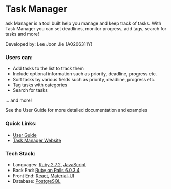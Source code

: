 # Task Manager

ask Manager is a tool built help you manage and keep track of tasks. 
With Task Manager you can set deadlines, monitor progress, add tags, search for tasks and more!

Developed by: Lee Joon Jie (A0206311Y)

### Users can:
* Add tasks to the list to track them
* Include optional information such as priority, deadline, progress etc.
* Sort tasks by various fields such as priority, deadline, progress etc.
* Tag tasks with categories
* Search for tasks

... and more!

See the User Guide for more detailed documentation and examples

### Quick Links:
* [User Guide](https://breadpeanutbutter.github.io/task-manager/UserGuide.html)
* [Task Manager Website](https://dry-depths-11934.herokuapp.com/)

### Tech Stack:
* Languages: [Ruby 2.7.2](https://www.ruby-lang.org/en/), 
  [JavaScript](https://developer.mozilla.org/en-US/docs/Web/JavaScript)
* Back End: [Ruby on Rails 6.0.3.4](https://rubyonrails.org/)
* Front End: [React](https://reactjs.org/), 
  [Material-UI](https://material-ui.com/)
* Database: [PostgreSQL](https://www.postgresql.org/)